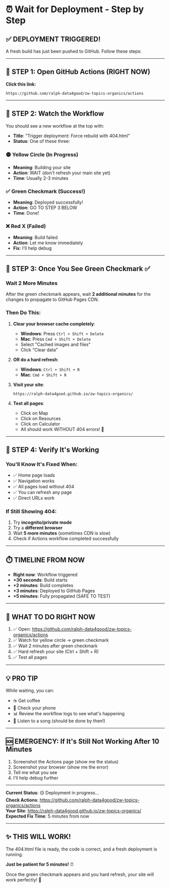 # ⏰ Wait for Deployment - Step by Step

## ✅ DEPLOYMENT TRIGGERED!

A fresh build has just been pushed to GitHub. Follow these steps:

---

## 📍 STEP 1: Open GitHub Actions (RIGHT NOW)

**Click this link:**
```
https://github.com/ralph-data4good/zw-topics-organics/actions
```

---

## 📍 STEP 2: Watch the Workflow

You should see a new workflow at the top with:
- **Title**: "Trigger deployment: Force rebuild with 404.html"
- **Status**: One of these three:

### 🟡 Yellow Circle (In Progress)
- **Meaning**: Building your site
- **Action**: WAIT (don't refresh your main site yet)
- **Time**: Usually 2-3 minutes

### ✅ Green Checkmark (Success!)
- **Meaning**: Deployed successfully!
- **Action**: GO TO STEP 3 BELOW
- **Time**: Done!

### ❌ Red X (Failed)
- **Meaning**: Build failed
- **Action**: Let me know immediately
- **Fix**: I'll help debug

---

## 📍 STEP 3: Once You See Green Checkmark ✅

### Wait 2 More Minutes
After the green checkmark appears, wait **2 additional minutes** for the changes to propagate to GitHub Pages CDN.

### Then Do This:

1. **Clear your browser cache completely**:
   - **Windows**: Press `Ctrl + Shift + Delete`
   - **Mac**: Press `Cmd + Shift + Delete`
   - Select "Cached images and files"
   - Click "Clear data"

2. **OR do a hard refresh**:
   - **Windows**: `Ctrl + Shift + R`
   - **Mac**: `Cmd + Shift + R`

3. **Visit your site**:
   ```
   https://ralph-data4good.github.io/zw-topics-organics/
   ```

4. **Test all pages**:
   - Click on Map
   - Click on Resources
   - Click on Calculator
   - All should work WITHOUT 404 errors! 🎉

---

## 📍 STEP 4: Verify It's Working

### You'll Know It's Fixed When:
- ✅ Home page loads
- ✅ Navigation works
- ✅ All pages load without 404
- ✅ You can refresh any page
- ✅ Direct URLs work

### If Still Showing 404:
1. Try **incognito/private mode**
2. Try a **different browser**
3. Wait **5 more minutes** (sometimes CDN is slow)
4. Check if Actions workflow completed successfully

---

## ⏱️ TIMELINE FROM NOW

- **Right now**: Workflow triggered
- **+30 seconds**: Build starts
- **+2 minutes**: Build completes
- **+3 minutes**: Deployed to GitHub Pages
- **+5 minutes**: Fully propagated (SAFE TO TEST)

---

## 🎯 WHAT TO DO RIGHT NOW

1. ✅ Open: https://github.com/ralph-data4good/zw-topics-organics/actions
2. ✅ Watch for yellow circle → green checkmark
3. ✅ Wait 2 minutes after green checkmark
4. ✅ Hard refresh your site (Ctrl + Shift + R)
5. ✅ Test all pages

---

## 💡 PRO TIP

While waiting, you can:
- ☕ Get coffee
- 📱 Check your phone
- 📊 Review the workflow logs to see what's happening
- 🎵 Listen to a song (should be done by then!)

---

## 🆘 EMERGENCY: If It's Still Not Working After 10 Minutes

1. Screenshot the Actions page (show me the status)
2. Screenshot your browser (show me the error)
3. Tell me what you see
4. I'll help debug further

---

**Current Status**: 🟡 Deployment in progress...  
**Check Actions**: https://github.com/ralph-data4good/zw-topics-organics/actions  
**Your Site**: https://ralph-data4good.github.io/zw-topics-organics/  
**Expected Fix Time**: 5 minutes from now

---

## ✨ THIS WILL WORK!

The 404.html file is ready, the code is correct, and a fresh deployment is running. 

**Just be patient for 5 minutes!** ⏰

Once the green checkmark appears and you hard refresh, your site will work perfectly! 🎉

